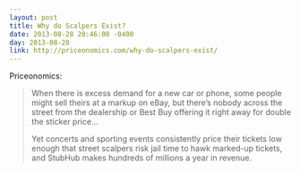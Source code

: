 ```yaml
---
layout: post
title: Why do Scalpers Exist?
date: 2013-08-28 20:46:00 -0400
day: 2013-08-28
link: http://priceonomics.com/why-do-scalpers-exist/
---
```

Priceonomics:
>When there is excess demand for a new car or phone, some people might sell theirs at a markup on eBay, but there’s nobody across the street from the dealership or Best Buy offering it right away for double the sticker price...  
> 
>Yet concerts and sporting events consistently price their tickets low enough that street scalpers risk jail time to hawk marked-up tickets, and StubHub makes hundreds of millions a year in revenue.